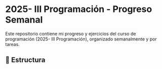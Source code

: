 # 2025- III Programación - Progreso Semanal

Este repositorio contiene mi progreso y ejercicios del curso de programación (2025- III Programación), organizado semanalmente y por tareas.


## 📂 Estructura
